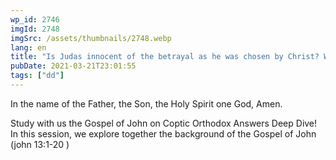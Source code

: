 ```yaml
---
wp_id: 2746
imgId: 2748
imgSrc: /assets/thumbnails/2748.webp
lang: en
title: "Is Judas innocent of the betrayal as he was chosen by Christ? What event led to the feet washing?"
pubDate: 2021-03-21T23:01:55
tags: ["dd"]
---
```


<!-- page: 6 -->

<p>In the name of the Father, the Son, the Holy Spirit one God, Amen.</p>
<p>Study with us the Gospel of John on Coptic Orthodox Answers Deep Dive! In this session, we explore together the background of the Gospel of John (john 13:1-20 )</p>
